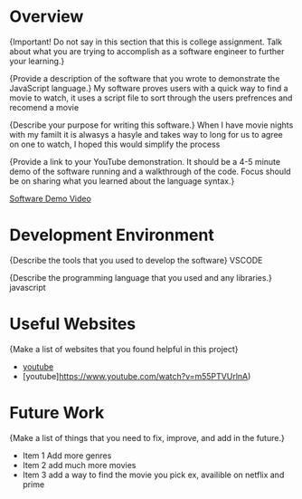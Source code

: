 # Overview

{Important! Do not say in this section that this is college assignment. Talk about what you are trying to accomplish as a software engineer to further your learning.}

{Provide a description of the software that you wrote to demonstrate the JavaScript language.}
My software proves users with a quick way to find a movie to watch, it uses a script file to sort through the users prefrences and recomend a movie

{Describe your purpose for writing this software.}
When I have movie nights with my familt it is alwasys a hasyle and takes way to long for us to agree on one to watch, I hoped this would simplify the process

{Provide a link to your YouTube demonstration. It should be a 4-5 minute demo of the software running and a walkthrough of the code. Focus should be on sharing what you learned about the language syntax.}

[Software Demo Video](https://youtu.be/KZ8gImyQlFY)

# Development Environment

{Describe the tools that you used to develop the software}
VSCODE

{Describe the programming language that you used and any libraries.}
javascript

# Useful Websites

{Make a list of websites that you found helpful in this project}

- [youtube](https://www.youtube.com/watch?v=lkIFF4maKMU)
- [youtube]https://www.youtube.com/watch?v=m55PTVUrlnA)

# Future Work

{Make a list of things that you need to fix, improve, and add in the future.}

- Item 1 Add more genres
- Item 2 add much more movies
- Item 3 add a way to find the movie you pick ex, availible on netflix and prime